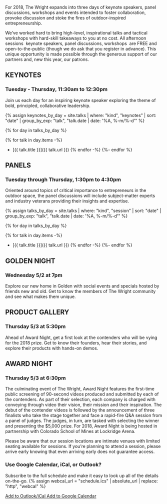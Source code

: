For 2018, The Wright expands into three days of keynote speakers, panel discussions, workshops and events intended to foster collaboration, provoke discussion and stoke the fires of outdoor-inspired entrepreneurship.

We’ve worked hard to bring high-level, inspirational talks and tactical workshops with hard-skill takeaways to you at no cost. All afternoon sessions ­ keynote speakers, panel discussions, workshops ­ are FREE and open-to-the-public (though we do ask that you register in advance). This unique opportunity is made possible through the generous support of our partners and, new this year, our patrons. 

## KEYNOTES
### Tuesday - Thursday, 11:30am to 12:30pm
Join us each day for an inspiring keynote speaker exploring the theme of bold, principled, collaborative leadership.

{% assign keynotes_by_day = 
  site.talks | 
  where: "kind", "keynotes" | 
  sort: "date" | 
  group_by_exp: "talk", "talk.date | 
  date: '%A, %-m/%-d'" %}

{% for day in talks_by_day %}

{% for talk in day.items -%}
- [{{ talk.title }}]({{ talk.url }})
{% endfor -%}
{%- endfor %}

## PANELS
### Tuesday through Thursday, 1:30pm to 4:30pm
Oriented around topics of critical importance to entrepreneurs in the outdoor space, the panel discussions will include subject-matter experts and industry veterans providing their insights and expertise.  

{% assign talks_by_day = 
  site.talks | 
  where: "kind", "session" | 
  sort: "date" | 
  group_by_exp: "talk", "talk.date | 
  date: '%A, %-m/%-d'" %}

{% for day in talks_by_day %}

{% for talk in day.items -%}
- [{{ talk.title }}]({{ talk.url }})
{% endfor -%}
{%- endfor %}

## GOLDEN NIGHT
### Wednesday 5/2 at 7pm
Explore our new home in Golden with social events and specials hosted by friends new and old. Get to know the members of The Wright community and see what makes them unique. 

## PRODUCT GALLERY
### Thursday 5/3 at 5:30pm
Ahead of Award Night, get a first look at the contenders who will be vying for the 2018 prize. Get to know their founders, hear their stories, and explore their products with hands-on demos.

## AWARD NIGHT
### Thursday 5/3 at 6:30pm
The culminating event of The Wright, Award Night features the first-time public screening of 90-second videos produced and submitted by each of the contenders. As part of their selection, each company is charged with conveying through video their vision, their mission and their inspiration. The debut of the contender videos is followed by the announcement of three finalists who take the stage together and face a rapid-fire Q&A session from a panel of judges. The judges, in turn, are tasked with selecting the winner and presenting the $5,000 prize. For 2018, Award Night is being hosted in partnership with Colorado School of Mines at Lockridge Arena. 

<span class="disclaimer">
Please be aware that our session locations are intimate venues with limited seating available for sessions. If you’re planning to attend a session, please arrive early knowing that even arriving early does not guarantee access.
</span>

### Use Google Calendar, iCal, or Outlook?
Subscribe to the full schedule and make it easy to look up all of the details on-the-go.
{% assign webcal_url = "schedule.ics" | absolute_url | replace: "http", "webcal" %}

<a class="calendar-button" href="{{ webcal_url }}">
  <i class="fa fa-calendar" aria-hidden="true"></i>
  Add to Outlook/iCal
</a>
<a class="calendar-button" href="http://www.google.com/calendar/render?cid={{ webcal_url }}" target="_blank">
  <i class="fa fa-calendar" aria-hidden="true"></i>
  Add to Google Calendar
</a>

